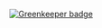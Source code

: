 
[![Greenkeeper badge](https://badges.greenkeeper.io/spielhoelle/ultrablog.svg)](https://greenkeeper.io/)

